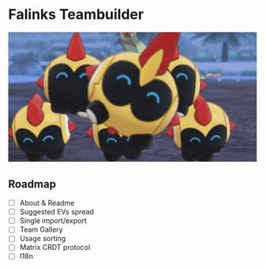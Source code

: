 # Falinks Teambuilder

<a href="https://creativedesignsguru.com/demo/Nextjs-Boilerplate/"><img src="public/assets/images/hero.png?raw=true" alt="Falinks Teambuilder"></a>

## Roadmap

- [ ] About & Readme
- [ ] Suggested EVs spread
- [ ] Single import/export
- [ ] Team Gallery
- [ ] Usage sorting
- [ ] Matrix CRDT protocol
- [ ] I18n
